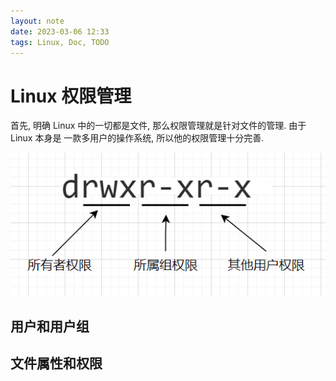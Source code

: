 ```yaml
---
layout: note
date: 2023-03-06 12:33
tags: Linux, Doc, TODO
---
```


# Linux 权限管理

首先, 明确 Linux 中的一切都是文件, 那么权限管理就是针对文件的管理. 由于 Linux 本身是
一款多用户的操作系统, 所以他的权限管理十分完善.

![](Pasted%20image%2020230903181204.png)

## 用户和用户组

## 文件属性和权限
